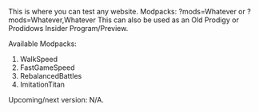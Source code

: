 This is where you can test any website. Modpacks: ?mods=Whatever or ?mods=Whatever,Whatever
This can also be used as an Old Prodigy or Prodidows Insider Program/Preview.

Available Modpacks:

1. WalkSpeed
2. FastGameSpeed
3. RebalancedBattles
4. ImitationTitan

  Upcoming/next version: N/A.
